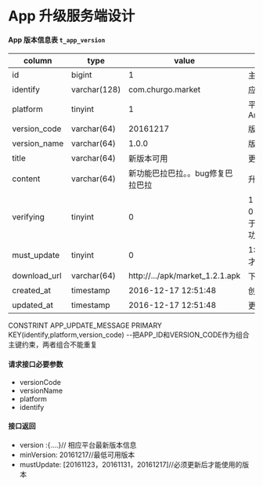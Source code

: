 # App 升级服务端设计

#### App 版本信息表 `t_app_version`

|column|type|value|desc|
|------|----|-----|----|
|id|bigint|1|主键|
|identify|varchar(128)|com.churgo.market|应用id|
|platform|tinyint|1|平台，1：Android,2:iOS|
|version_code|varchar(64)|20161217|版本号|
|version_name|varchar(64)|1.0.0|版本名称|
|title|varchar(64)|新版本可用|更新标题|
|content|varchar(64)|新功能巴拉巴拉。。bug修复巴拉巴拉|升级信息详情|
|verifying|tinyint|0|1：审核中，0：已发布(用于iOS审核时功能hook)|
|must_update|tinyint|0|1:需要更新后才能使用|
|download_url|varchar(64)|http://.../apk/market_1.2.1.apk|下载链接|
|created_at|timestamp|2016-12-17 12:51:48|创建时间|
|updated_at|timestamp|2016-12-17 12:51:48|更新时间|

CONSTRINT  APP_UPDATE_MESSAGE  PRIMARY  KEY(identify,platform,version_code) --把APP_ID和VERSION_CODE作为组合主键约束，两者组合不能重复

#### 请求接口必要参数

- versionCode
- versionName
- platform
- identify


#### 接口返回

- version :{....}// 相应平台最新版本信息
- minVersion: 20161217//最低可用版本
- mustUpdate: [20161123，20161131，20161217]//必须更新后才能使用的版本
